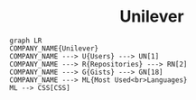 <h1 align="center">Unilever</h1>

```mermaid
graph LR
COMPANY_NAME{Unilever}
COMPANY_NAME ---> U{Users} ---> UN[1]
COMPANY_NAME ---> R{Repositories} ---> RN[2]
COMPANY_NAME ---> G{Gists} ---> GN[18]
COMPANY_NAME ---> ML{Most Used<br>Languages}
ML --> CSS[CSS]
```
